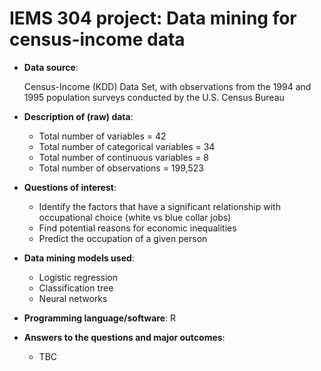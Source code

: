 # IEMS 304 project: Data mining for census-income data

* **Data source**:

   Census-Income (KDD) Data Set, with observations from the 1994 and 1995 population surveys conducted by the U.S. Census Bureau
* **Description of (raw) data**:
  * Total number of variables = 42
  * Total number of categorical variables = 34
  * Total number of continuous variables = 8
  * Total number of observations = 199,523
* **Questions of interest**:
  * Identify the factors that have a significant relationship with occupational choice (white vs blue collar jobs)
  * Find potential reasons for economic inequalities
  * Predict the occupation of a given person
* **Data mining models used**:
  * Logistic regression
  * Classification tree
  * Neural networks
* **Programming language/software**: R
* **Answers to the questions and major outcomes**:
  * TBC